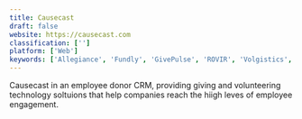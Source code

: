 ```yaml
---
title: Causecast
draft: false 
website: https://causecast.com
classification: ['']
platform: ['Web']
keywords: ['Allegiance', 'Fundly', 'GivePulse', 'ROVIR', 'Volgistics', 'VolunteerLocal', 'VolunteerUP']
---
```

Causecast in an employee donor CRM, providing giving and volunteering technology soltuions that help companies reach the hiigh leves of employee engagement.